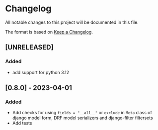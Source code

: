 # Changelog

All notable changes to this project will be documented in this file.

The format is based on [Keep a Changelog](https://keepachangelog.com/en/1.0.0/).

## [UNRELEASED]
### Added
- add support for python 3.12

## [0.8.0] - 2023-04-01
### Added

- Add checks for using `fields = "__all__"` or `exclude` in `Meta` class of django model form, DRF model
serializers and django-filter filtersets
- Add tests
